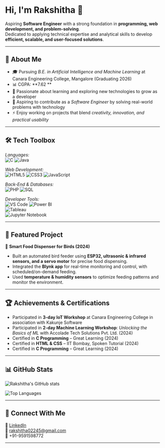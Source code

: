 # Hi, I'm Rakshitha 👋  



Aspiring **Software Engineer** with a strong foundation in **programming, web development, and problem-solving**.  
Dedicated to applying technical expertise and analytical skills to develop **efficient, scalable, and user-focused solutions**.  

---

## 🔹 About Me  
- 🎓 Pursuing *B.E. in Artificial Intelligence and Machine Learning* at Canara Engineering College, Mangalore (Graduating 2026)  
- 📊 CGPA: **7.62 **  
- 🌱 Passionate about learning and exploring new technologies to grow as a developer  
- 🎯 Aspiring to contribute as a *Software Engineer* by solving real-world problems with technology  
- ⚡ Enjoy working on projects that blend *creativity, innovation, and practical usability*  

---

## 🛠 Tech Toolbox  

*Languages:*  
![C](https://img.shields.io/badge/C-00599C?style=for-the-badge&logo=c) 
![Java](https://img.shields.io/badge/Java-red?style=for-the-badge&logo=openjdk)  

*Web Development:*  
![HTML5](https://img.shields.io/badge/HTML5-E34F26?style=for-the-badge&logo=html5&logoColor=white) 
![CSS3](https://img.shields.io/badge/CSS3-1572B6?style=for-the-badge&logo=css3&logoColor=white) 
![JavaScript](https://img.shields.io/badge/JavaScript-F7DF1E?style=for-the-badge&logo=javascript&logoColor=black)  

*Back-End & Databases:*  
![PHP](https://img.shields.io/badge/PHP-777BB4?style=for-the-badge&logo=php&logoColor=white) 
![SQL](https://img.shields.io/badge/SQL-4479A1?style=for-the-badge&logo=postgresql)  

*Developer Tools:*  
![VS Code](https://img.shields.io/badge/VS%20Code-0078D4?style=for-the-badge&logo=visual-studio-code&logoColor=white) 
![Power BI](https://img.shields.io/badge/PowerBI-F2C811?style=for-the-badge&logo=powerbi&logoColor=black)  
![Tableau](https://img.shields.io/badge/Tableau-E97627?style=for-the-badge&logo=tableau&logoColor=white)  
![Jupyter Notebook](https://img.shields.io/badge/Jupyter-F37626?style=for-the-badge&logo=jupyter&logoColor=white)  

---

## 📌 Featured Project  

🔹 **Smart Food Dispenser for Birds (2024)**  
- Built an automated bird feeder using **ESP32, ultrasonic & infrared sensors, and a servo motor** for precise food dispensing.  
- Integrated the **Blynk app** for real-time monitoring and control, with scheduled/on-demand feeding.  
- Used **temperature & humidity sensors** to optimize feeding patterns and monitor the environment.  

---

## 🏆 Achievements & Certifications  
- Participated in **3-day IoT Workshop** at Canara Engineering College in association with Kakunje Software  
- Participated in **2-day Machine Learning Workshop**: *Unlocking the Basics of ML* with Accolade Tech Solutions Pvt. Ltd. (2024)  
- Certified in **C Programming** – Great Learning (2024)  
- Certified in **HTML & CSS** – IIT Bombay, Spoken Tutorial (2024)  
- Certified in **C Programming** – Great Learning (2024)  

---

## 📊 GitHub Stats  
![Rakshitha's GitHub stats](https://github-readme-stats.vercel.app/api?username=rakshaa-2005&show_icons=true&theme=radical)  

![Top Languages](https://github-readme-stats.vercel.app/api/top-langs/?username=rakshaa-2005&layout=compact&theme=radical)  

---

## 🤝 Connect With Me  
💼 [LinkedIn](https://www.linkedin.com/in/rakshitha-sudhakara)  
📧 [rakshitha02245@gmail.com](mailto:rakshitha02245@gmail.com)  
📱 +91-9591598772  

---
